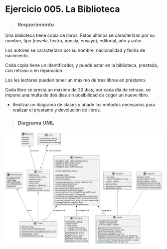 # Ejercicio 005. La Biblioteca

> ### Requerimiento

Una biblioteca tiene copia de libros. Estos últimos se caracterizan por su nombre, tipo (novela, teatro, poesía, ensayo), editorial, año y autor.

Los autores se caracterizan por su nombre, nacionalidad y fecha de nacimiento.

Cada copia tiene un identificador, y puede estar en la biblioteca, prestada, con retraso o en reparacion. 

Los les lectores pueden tener un máximo de tres libros en préstamo.

Cada libro se presta un máximo de 30 días, por cada día de retraso, se impone una multa de dos dias sin posibilidad de coger un nuevo libro.

- Realizar un diagrama de clases y añade los métodos necesarios para realizar el prestamo y devolución de libros.


> ### Diagrama UML

<img src="laBiblioteca.png"
     alt="La Biblioteca"
     style="float: left; margin-right: 10px;" />